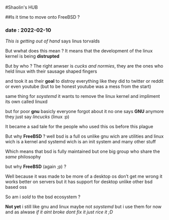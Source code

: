 #Shaolin's HUB  

##Is it time to move onto FreeBSD ?


### date : 2022-02-10

  

_This is getting out of hand_ says linus torvalds

But wwhat does this mean ? It means that the development of the linux kernel is being **distrupted**

But by who ? The right anwser is _cucks and normies_, they are the ones who held linux with their sausage shaped fingers

and took it as their **goal** to distroy everything like they did to twitter or reddit or even youtube (but to be honest youtube was a mess from the start)

same thing for _soystemd_ it wants to remove the linux kernel and impliment its own called linuxd

but for poor **gnu** basicly everyone forgot about it no one says **GNU** anymore they just say _lincucks_ (linux :p)

It became a sad tale for the people who used this os before this plague

But why **FreeBSD** ? well bsd is a full os unlike gnu wich are utilities and linux wich is a kernel and systemd wich is an init system and many other stuff

Which means that bsd is fully maintained but one big group who share the _same_ philosophy

but why **FreeBSD** (again ;p) ?

Well because it was made to be more of a desktop os don’t get me wrong it works better on servers but it has support for desktop unlike other bsd based oss

So am i _sold_ to the bsd ecosystem ?

**Not yet** i still like gnu and linux maybe not _soystemd_ but i use them for now and as alwase _if it aint broke dont fix it just rice it ;D_